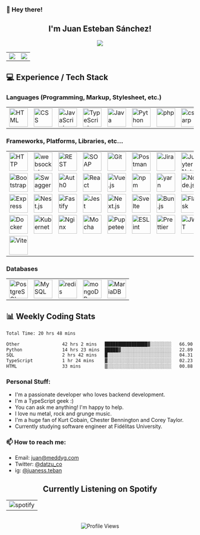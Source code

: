 ### 👋 Hey there!

<h2 align="center"> I'm Juan Esteban Sánchez!</h2>
<p align="center">
  <img src="https://github-profile-trophy.vercel.app/?username=datzu712&row=2&column=3&theme=darkhub">
</p>

<table>
  <tr>
    <td valign="top">
        <img src="https://github-readme-stats-fork-liard.vercel.app/api?username=datzu712&theme=radical&show_icons=true&hide_border=false&count_private=true&include_all_commits=true&cache_seconds=1800"></img>
    </td>
    <td valign="top">
        <img src="https://github-readme-streak-stats.herokuapp.com/?user=datzu712&theme=radical&hide_border=false"></img>
    </td>
  </tr>
</table>

## 💻 Experience / Tech Stack

### Languages (Programming, Markup, Stylesheet, etc.)

<table>
	<tr>
		<td><img width="50" src="https://user-images.githubusercontent.com/25181517/192158954-f88b5814-d510-4564-b285-dff7d6400dad.png" alt="HTML" title="HTML"/></td>
		<td><img width="50" src="https://user-images.githubusercontent.com/25181517/183898674-75a4a1b1-f960-4ea9-abcb-637170a00a75.png" alt="CSS" title="CSS"/></td>
		<td><img width="50" src="https://user-images.githubusercontent.com/25181517/117447155-6a868a00-af3d-11eb-9cfe-245df15c9f3f.png" alt="JavaScript" title="JavaScript"/></td>
		<td><img width="50" src="https://user-images.githubusercontent.com/25181517/183890598-19a0ac2d-e88a-4005-a8df-1ee36782fde1.png" alt="TypeScript" title="TypeScript"/></td>
		<td><img width="50" src="https://user-images.githubusercontent.com/25181517/117201156-9a724800-adec-11eb-9a9d-3cd0f67da4bc.png" alt="Java" title="Java"/></td>
		<td><img width="50" src="https://user-images.githubusercontent.com/25181517/183423507-c056a6f9-1ba8-4312-a350-19bcbc5a8697.png" alt="Python" title="Python"/></td>
		<td><img width="50" src="https://user-images.githubusercontent.com/25181517/183570228-6a040b9f-3ddf-47a2-a201-743121dac664.png" alt="php" title="php"/></td>
		<td><img width="50" src="https://static-00.iconduck.com/assets.00/c-sharp-c-icon-1822x2048-wuf3ijab.png" alt="csharp" title="csharp"/></td>
		<td><img width="50" src="https://user-images.githubusercontent.com/25181517/192158606-7c2ef6bd-6e04-47cf-b5bc-da2797cb5bda.png" alt="bash" title="bash"/></td>
	</tr>
</table>

### Frameworks, Platforms, Libraries, etc...

<div>
	<table>
		<tr>
			<td><img width="50" src="https://user-images.githubusercontent.com/25181517/192107854-765620d7-f909-4953-a6da-36e1ef69eea6.png" alt="HTTP" title="HTTP"/></td>
			<td><img width="50" src="https://user-images.githubusercontent.com/25181517/187070862-03888f18-2e63-4332-95fb-3ba4f2708e59.png" alt="websocket" title="websocket"/></td>
			<td><img width="50" src="https://user-images.githubusercontent.com/25181517/192107858-fe19f043-c502-4009-8c47-476fc89718ad.png" alt="REST" title="REST"/></td>
			<td><img width="50" src="https://user-images.githubusercontent.com/25181517/192107860-9a9f0894-0e34-4ab3-964d-6297ee4c00e9.png" alt="SOAP" title="SOAP"/></td>
			<td><img width="50" src="https://user-images.githubusercontent.com/25181517/192108372-f71d70ac-7ae6-4c0d-8395-51d8870c2ef0.png" alt="Git" title="Git"/></td>
			<td><img width="50" src="https://user-images.githubusercontent.com/25181517/192109061-e138ca71-337c-4019-8d42-4792fdaa7128.png" alt="Postman" title="Postman"/></td>
			<td><img width="50" src="https://user-images.githubusercontent.com/25181517/183912952-83784e94-629d-4c34-a961-ae2ae795b662.png" alt="Jira" title="Jira"/></td>
			<td><img width="50" src="https://user-images.githubusercontent.com/25181517/183914128-3fc88b4a-4ac1-40e6-9443-9a30182379b7.png" alt="Jupyter Notebook" title="Jupyter Notebook"/></td>
			<td><img width="50" src="https://newrelic.com/themes/custom/erno/assets/mediakit/new_relic_logo_vertical.png" alt="New Relic" title="New Relic"/></td>
		</tr>
		<tr>
			<td><img width="50" src="https://user-images.githubusercontent.com/25181517/183898054-b3d693d4-dafb-4808-a509-bab54cf5de34.png" alt="Bootstrap" title="Bootstrap"/></td>
			<td><img width="50" src="https://user-images.githubusercontent.com/25181517/186711335-a3729606-5a78-4496-9a36-06efcc74f800.png" alt="Swagger" title="Swagger"/></td>
			<td><img width="50" src="https://cdn.brighttalk.com/ams/california/images/channel/19357/image_840418.png" alt="Auth0" title="Auth0"/></td>
			<td><img width="50" src="https://user-images.githubusercontent.com/25181517/183897015-94a058a6-b86e-4e42-a37f-bf92061753e5.png" alt="React" title="React"/></td>
			<td><img width="50" src="https://user-images.githubusercontent.com/25181517/117448124-a2da9800-af3e-11eb-85d2-bd1b69b65603.png" alt="Vue.js" title="Vue.js"/></td>
			<td><img width="50" src="https://user-images.githubusercontent.com/25181517/121401671-49102800-c959-11eb-9f6f-74d49a5e1774.png" alt="npm" title="npm"/></td>
			<td><img width="50" src="https://user-images.githubusercontent.com/25181517/183049794-a3dfaddd-22ee-4ffe-b0b4-549ccd4879f9.png" alt="yarn" title="yarn"/></td>
			<td><img width="50" src="https://user-images.githubusercontent.com/25181517/183568594-85e280a7-0d7e-4d1a-9028-c8c2209e073c.png" alt="Node.js" title="Node.js"/></td>
			<td><img width="50" src="https://www.svgrepo.com/show/354332/sentry-icon.svg" alt="Sentry" title="Sentry"/></td>
		</tr>
		<tr>
			<td><img width="50" src="https://user-images.githubusercontent.com/25181517/183859966-a3462d8d-1bc7-4880-b353-e2cbed900ed6.png" alt="Express" title="Express"/></td>
			<td><img width="50" src="https://github.com/marwin1991/profile-technology-icons/assets/136815194/519bfaf3-c242-431e-a269-876979f05574" alt="Nest.js" title="Nest.js"/></td>
			<td><img width="50" src="https://user-images.githubusercontent.com/46967826/235814699-7bf7e5ce-19d1-469b-9efe-fe89412349d8.png" alt="Fastify" title="Fastify"/></td>
			<td><img width="50" src="https://user-images.githubusercontent.com/25181517/187955005-f4ca6f1a-e727-497b-b81b-93fb9726268e.png" alt="Jest" title="Jest"/></td>
			<td><img width="50" src="https://github.com/marwin1991/profile-technology-icons/assets/136815194/5f8c622c-c217-4649-b0a9-7e0ee24bd704" alt="Next.js" title="Next.js"/></td>
			<td><img width="50" src="https://github.com/marwin1991/profile-technology-icons/assets/136815194/e56b5093-2f58-40cc-b194-5bdde41077b5" alt="Svelte" title="Svelte"/></td>
			<td><img width="50" src="https://github.com/marwin1991/profile-technology-icons/assets/136815194/7e9599e9-0570-4bb6-b17f-676ed589912f" alt="Bun.js" title="Bun.js"/></td>
			<td><img width="50" src="https://user-images.githubusercontent.com/25181517/183423775-2276e25d-d43d-4e58-890b-edbc88e915f7.png" alt="Flask" title="Flask"/></td>
			<td><img width="50" src="https://cdn.icon-icons.com/icons2/2415/PNG/512/apache_original_wordmark_logo_icon_146643.png" alt="Apache" title="Apache"/></td>
		</tr>
		<tr>
			<td><img width="50" src="https://user-images.githubusercontent.com/25181517/117207330-263ba280-adf4-11eb-9b97-0ac5b40bc3be.png" alt="Docker" title="Docker"/></td>
			<td><img width="50" src="https://user-images.githubusercontent.com/25181517/182534006-037f08b5-8e7b-4e5f-96b6-5d2a5558fa85.png" alt="Kubernetes" title="Kubernetes"/></td>
			<td><img width="50" src="https://user-images.githubusercontent.com/25181517/183345125-9a7cd2e6-6ad6-436f-8490-44c903bef84c.png" alt="Nginx" title="Nginx"/></td>
			<td><img width="50" src="https://user-images.githubusercontent.com/25181517/201476630-f47cfff6-fdee-4ee1-9092-1793b71b1ca3.png" alt="Mocha" title="Mocha"/></td>
			<td><img width="50" src="https://github.com/marwin1991/profile-technology-icons/assets/136815194/ab742751-b55b-43d7-8f49-9a67e293f67c" alt="Puppeteer" title="Puppeteer"/></td>
            		<td><img width="50" src="https://upload.wikimedia.org/wikipedia/commons/thumb/e/e3/ESLint_logo.svg/1200px-ESLint_logo.svg.png" alt="ESLint" title="ESLint"/></td>
            		<td><img width="50" src="https://brandslogos.com/wp-content/uploads/images/large/prettier-logo.png" alt="Prettier" title="Prettier"/></td>
            		<td><img width="50" src=https://seeklogo.com/images/J/jwt-logo-65D86B4640-seeklogo.com.png" alt="JWT" title="JWT"/></td>
			<td><img width="50" src=https://uxwing.com/wp-content/themes/uxwing/download/brands-and-social-media/webpack-icon.png" alt="Webpack" title="Webpack"/></td>
		</tr>
		<tr>
			<td><img width="50" src=https://libreriasjs.com/wp-content/uploads/2022/08/logo_vite-1.png" alt="Vite" title="Vite"/></td>
		</tr>
	</table>
</div>

### Databases

<div>
	<table>
		<tr>
			<td><img width="50" src="https://user-images.githubusercontent.com/25181517/117208740-bfb78400-adf5-11eb-97bb-09072b6bedfc.png" alt="PostgreSQL" title="PostgreSQL"/></code></td>
			<td><img width="50" src="https://user-images.githubusercontent.com/25181517/183896128-ec99105a-ec1a-4d85-b08b-1aa1620b2046.png" alt="MySQL" title="MySQL"/></code></td>
			<td><img width="50" src="https://user-images.githubusercontent.com/25181517/182884894-d3fa6ee0-f2b4-4960-9961-64740f533f2a.png" alt="redis" title="redis"/></code></td>
			<td><img width="50" src="https://user-images.githubusercontent.com/25181517/182884177-d48a8579-2cd0-447a-b9a6-ffc7cb02560e.png" alt="mongoDB" title="mongoDB"/></code></td>
			<td><img width="50" src="https://github.com/marwin1991/profile-technology-icons/assets/136815194/3c698a4f-84e4-4849-a900-476b14311634" alt="MariaDB" title="MariaDB"/></code></td>
		</tr>
	</table>
</div>

## 📊 Weekly Coding Stats

<!--START_SECTION:waka-->

```txt
Total Time: 20 hrs 48 mins

Other                42 hrs 2 mins   ████████████████▓░░░░░░░░   66.90 %
Python               14 hrs 23 mins  █████▓░░░░░░░░░░░░░░░░░░░   22.89 %
SQL                  2 hrs 42 mins   █░░░░░░░░░░░░░░░░░░░░░░░░   04.31 %
TypeScript           1 hr 24 mins    ▓░░░░░░░░░░░░░░░░░░░░░░░░   02.23 %
HTML                 33 mins         ▒░░░░░░░░░░░░░░░░░░░░░░░░   00.88 %
```

<!--END_SECTION:waka-->

### Personal Stuff:

- I'm a passionate developer who loves backend development.
- I'm a TypeScript geek :)
- You can ask me anything! I'm happy to help.
- I love nu metal, rock and grunge music.
- I'm a huge fan of Kurt Cobain, Chester Bennington and Corey Taylor.
- Currently studying software engineer at Fidélitas University.

### 📫 How to reach me:

- Email: juan@meddyg.com
- Twitter: [@datzu_co](https://twitter.com/datzu_co)
- ig: [@juaness.teban](https://www.instagram.com/juaness.teban/)

<div align="center">
    <h2>Currently Listening on Spotify</h2>
    <table>
        <tr>
            <td><img src="https://spotify-github-profile.kittinanx.com/api/view?uid=31b2ceilkinst7dyrt7lyaha65we&cover_image=true&theme=default&show_offline=false&background_color=121212&interchange=false&bar_color=53b14f&bar_color_cover=false" alt="spotify" title="spotify"/></td>
        </tr>
    </table>
    <br>
    <img src="https://komarev.com/ghpvc/?username=datzu712" alt="Profile Views" title="Profile Views"/>
</div>
